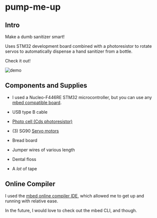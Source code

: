 # pump-me-up

## Intro

Make a dumb sanitizer smart!

Uses STM32 development board combined with a photoresistor to rotate servos to
automatically dispense a hand sanitizer from a bottle.

Check it out!

![demo](demo.gif)

## Components and Supplies

* I used a Nucleo-F446RE STM32 microcontroller, but you can use any [mbed
compatible board](https://os.mbed.com/platforms/).

* USB type B cable

* [Photo cell (Cds photoresistor)](https://www.adafruit.com/product/161)

* (3) SG90 [Servo motors](http://www.ee.ic.ac.uk/pcheung/teaching/DE1_EE/stores/sg90_datasheet.pdf)

* Bread board

* Jumper wires of various length

* Dental floss

* A *lot* of tape

## Online Compiler

I used the [mbed online compiler IDE](https://ide.mbed.com/compiler/), which
allowed me to get up and running with relative ease.

In the future, I would love to check out the mbed CLI, and though.
